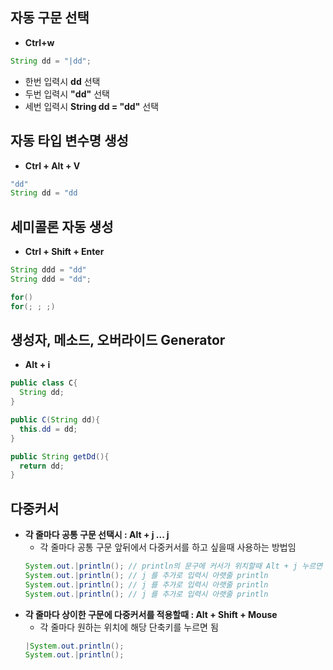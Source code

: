 
## 자동 구문 선택
- **Ctrl+w**
```java
String dd = "|dd";
```
- 한번 입력시 **dd** 선택
- 두번 입력시 **"dd"** 선택
- 세번 입력시 **String dd = "dd"** 선택
    
## 자동 타입 변수명 생성
- **Ctrl + Alt + V**
```java
"dd"
String dd = "dd
```
 
## **세미콜론 자동 생성**
- **Ctrl + Shift + Enter**
```java
String ddd = "dd"
String ddd = "dd";

for()
for(; ; ;)
```
## **생성자, 메소드, 오버라이드 Generator**
- **Alt + i**
```java
public class C{
  String dd;
}

public C(String dd){
  this.dd = dd;
}

public String getDd(){
  return dd;
}

```
## **다중커서**
- **각 줄마다 공통 구문 선택시 : Alt + j ... j** 
  - 각 줄마다 공통 구문 앞뒤에서 다중커서를 하고 싶을때 사용하는 방법임
  ```java
  System.out.|println(); // println의 문구에 커서가 위치할때 Alt + j 누르면 println 이 선택 
  System.out.|println(); // j 를 추가로 입력시 아랫줄 println
  System.out.|println(); // j 를 추가로 입력시 아랫줄 println
  System.out.|println(); // j 를 추가로 입력시 아랫줄 println 
  ```
- **각 줄마다 상이한 구문에 다중커서를 적용할때 : Alt + Shift + Mouse<left>**
  - 각 줄마다 원하는 위치에 해당 단축키를 누르면 됨
  ```java
  |System.out.println(); 
  System.out.|println(); 
  ```
